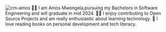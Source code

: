 ![cm-amos](https://github.com/cm-amos/cm-amos/blob/main/banner/cm-amos.gif)
👨‍🎓 I am Amos Mwongela,pursuing my Bachelors in Software Engineering and will graduate in mid 2024.
👩‍💻 I enjoy contributing to Open Source Projects and am really enthusiastic about learning technology.
📝 I love reading books on personal development and tech literacy.
